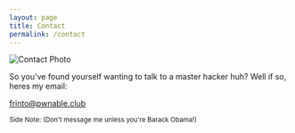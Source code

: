 ```yaml
---
layout: page
title: Contact
permalink: /contact
---
```


<img src="{{ site.baseurl }}/images/contact.png" alt="Contact Photo">

So you've found yourself wanting to talk to a master hacker huh? Well if so, heres my email:

[frinto@pwnable.club](mailto:frinto@pwnable.club)

<small>Side Note: (Don't message me unless you're Barack Obama!)</small>
